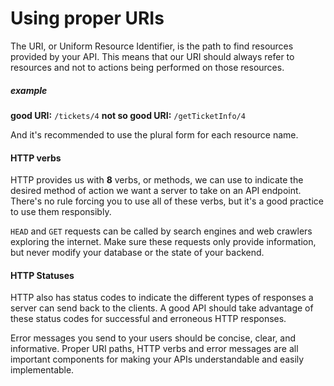 # Using proper URIs

The URI, or Uniform Resource Identifier, is the path to find resources provided by your API. This means that our URI should always refer to resources and not to actions being performed on those resources.

##### example
**good URI:** `/tickets/4`
**not so good URI:** `/getTicketInfo/4`

And it's recommended to use the plural form for each resource name.

#### HTTP verbs

HTTP provides us with **8** verbs, or methods, we can use to indicate the desired method of action we want a server to take on an API endpoint. There's no rule forcing you to use all of these verbs, but it's a good practice to use them responsibly.

`HEAD` and `GET` requests can be called by search engines and web crawlers exploring the internet. Make sure these requests only provide information, but never modify your database or the state of your backend.

#### HTTP Statuses

HTTP also has status codes to indicate the different types of responses a server can send back to the clients. A good API should take advantage of these status codes for successful and erroneous HTTP responses.

Error messages you send to your users should be concise, clear, and informative. Proper URI paths, HTTP verbs and error messages are all important components for making your APIs understandable and easily implementable.
